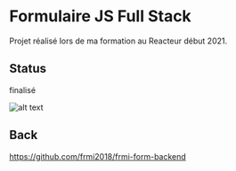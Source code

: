 # Formulaire JS Full Stack

Projet réalisé lors de ma formation au Reacteur début 2021.

## Status

finalisé

![alt text](https://github.com/frmi2018/frmi-form-frontend/blob/main/simple-form.JPG?raw=true)

## Back

https://github.com/frmi2018/frmi-form-backend
